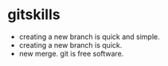 # gitskills
+ creating a new branch is quick and simple.
+ creating a new branch is quick.
+ new merge.
git is free software.
